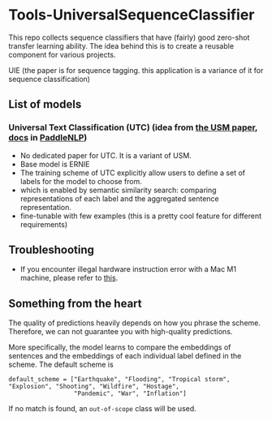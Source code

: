 # Tools-UniversalSequenceClassifier
This repo collects sequence classifiers that have (fairly) good zero-shot transfer learning ability. 
The idea behind this is to create a reusable component for various projects. 

UIE (the paper is for sequence tagging. this application is a variance of it for sequence classification)
## List of models
### Universal Text Classification (UTC) (idea from [the USM paper](https://arxiv.org/abs/2301.03282), [docs](https://github.com/PaddlePaddle/PaddleNLP/blob/develop/applications/zero_shot_text_classification/README_en.md) in [PaddleNLP](https://github.com/PaddlePaddle/PaddleNLP))
- No dedicated paper for UTC. It is a variant of USM. 
- Base model is ERNIE
- The training scheme of UTC explicitly allow users to define a set of labels for the model to choose from.
- which is enabled by semantic similarity search: comparing representations of each label and the aggregated sentence representation.
- fine-tunable with few examples (this is a pretty cool feature for different requirements)


## Troubleshooting
- If you encounter illegal hardware instruction error with a Mac M1 machine, please refer to [this](https://github.com/PaddlePaddle/Paddle/issues/49567#:~:text=python%20%2Dm%20pip%20download%20paddlepaddle%3D%3D2.4.1%20%2Df%20https%3A//www.paddlepaddle.org.cn/whl/mac/openblas/noavx/stable.html%20%20%2D%2Dno%2Dindex%20%2D%2Dno%2Ddeps).


## Something from the heart
The quality of predictions heavily depends on how you phrase the scheme. Therefore, we can not guarantee you with high-quality predictions. 

More specifically, the model learns to compare the embeddings of sentences and the embeddings of each individual label defined in the scheme. The default scheme is 
```
default_scheme = ["Earthquake", "Flooding", "Tropical storm", "Explosion", "Shooting", "Wildfire", "Hostage",
                  "Pandemic", "War", "Inflation"]
```
If no match is found, an `out-of-scope` class will be used. 